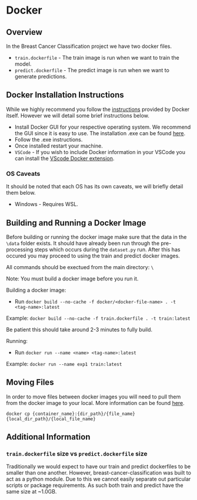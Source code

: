 # Docker 

## Overview
In the Breast Cancer Classification project we have two docker files.

- `train.dockerfile` - The train image is run when we want to train the model.
- `predict.dockerfile` - The predict image is run when we want to generate predictions.

## Docker Installation Instructions

While we highly recommend you follow the [instructions](https://docs.docker.com/get-started/get-docker/) provided by Docker itself. However we will detail some brief instructions below. 

- Install Docker GUI for your respective operating system. We recommend the GUI since it is easy to use.   The installation .exe can be found [here](https://docs.docker.com/get-started/get-docker/).
- Follow the .exe instructions. 
- Once installed restart your machine.
- `VSCode` - If you wish to include Docker information in your VSCode you can install the [VScode Docker extension](https://code.visualstudio.com/docs/containers/overview).


### OS Caveats

It should be noted that each OS has its own caveats, we will briefly detail them below.

- Windows - Requires WSL. 

## Building and Running a Docker Image

Before building or running the docker image make sure that the data in the `\data` folder exists. It should have already been run through the pre-processing steps which occurs during the `dataset.py` run. After this has occured you may proceed to using the train and predict docker images.

All commands should be exectued from the main directory: `\`

Note: You must build a docker image before you run it.

Building a docker image:
- Run `docker build --no-cache -f docker/<docker-file-name> . -t <tag-name>:latest`

Example: `docker build --no-cache -f train.dockerfile . -t train:latest`

Be patient this should take around 2-3 minutes to fully build.

Running:
- Run `docker run --name <name> <tag-name>:latest`  

Example: `docker run --name exp1 train:latest`

## Moving Files

In order to move files between docker images you will need to pull them from the docker image to your local. More information can be found [here](https://docs.docker.com/reference/cli/docker/container/cp/).

`docker cp {container_name}:{dir_path}/{file_name} {local_dir_path}/{local_file_name}`

## Additional Information

### `train.dockerfile` size vs `predict.dockerfile` size

Traditionally we would expect to have our train and predict dockerfiles to be smaller than one another. However, breast-cancer-classification was built to act as a python module. Due to this we cannot easily separate out particular scripts or package requirements. As such both train and predict have the same size at ~1.0GB.

